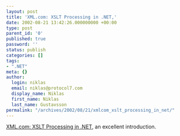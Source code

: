 ```yaml
---
layout: post
title: 'XML.com: XSLT Processing in .NET,'
date: 2002-08-21 13:42:26.000000000 +00:00
type: post
parent_id: '0'
published: true
password: ''
status: publish
categories: []
tags:
- ".NET"
meta: {}
author:
  login: niklas
  email: niklas@protocol7.com
  display_name: Niklas
  first_name: Niklas
  last_name: Gustavsson
permalink: "/archives/2002/08/21/xmlcom_xslt_processing_in_net/"
---
```

[XML.com: XSLT Processing in .NET](http://www.xml.com/pub/a/2002/08/14/dotnetxslt.html?page=1), an excellent introduction.

